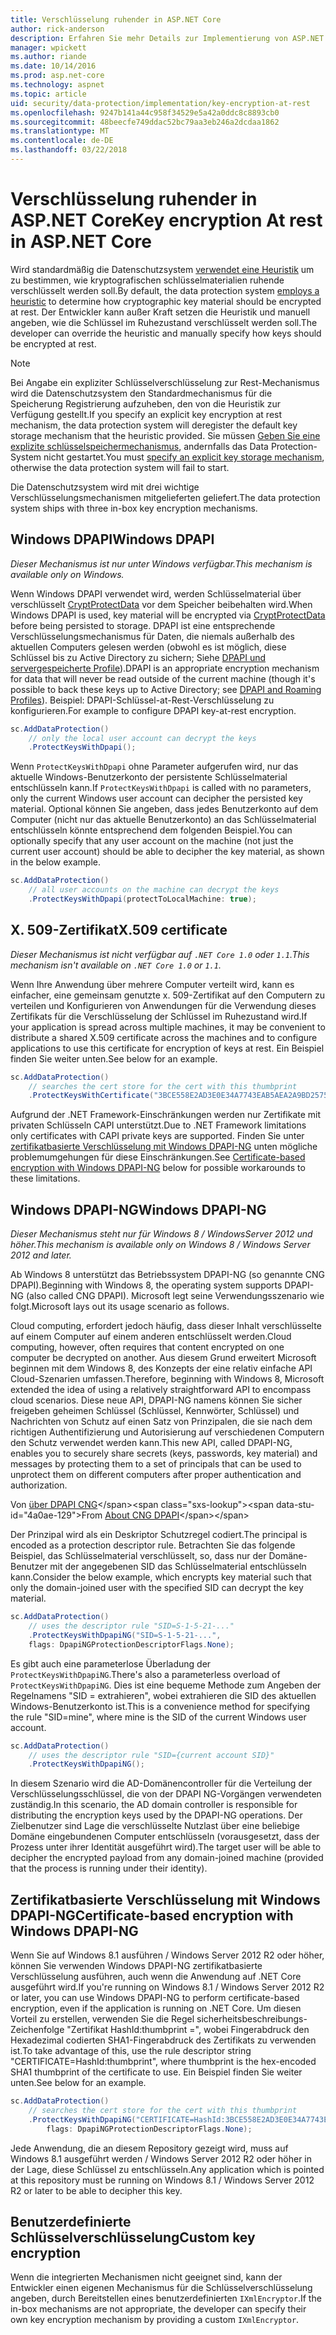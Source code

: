 ```yaml
---
title: Verschlüsselung ruhender in ASP.NET Core
author: rick-anderson
description: Erfahren Sie mehr Details zur Implementierung von ASP.NET Core-Datenschutz-Verschlüsselung im Ruhezustand.
manager: wpickett
ms.author: riande
ms.date: 10/14/2016
ms.prod: asp.net-core
ms.technology: aspnet
ms.topic: article
uid: security/data-protection/implementation/key-encryption-at-rest
ms.openlocfilehash: 9247b141a44c958f34529e5a42a0ddc8c8893cb0
ms.sourcegitcommit: 48beecfe749ddac52bc79aa3eb246a2dcdaa1862
ms.translationtype: MT
ms.contentlocale: de-DE
ms.lasthandoff: 03/22/2018
---
```

# <a name="key-encryption-at-rest-in-aspnet-core"></a><span data-ttu-id="4a0ae-103">Verschlüsselung ruhender in ASP.NET Core</span><span class="sxs-lookup"><span data-stu-id="4a0ae-103">Key encryption At rest in ASP.NET Core</span></span>

<a name="data-protection-implementation-key-encryption-at-rest"></a>

<span data-ttu-id="4a0ae-104">Wird standardmäßig die Datenschutzsystem [verwendet eine Heuristik](xref:security/data-protection/configuration/default-settings) um zu bestimmen, wie kryptografischen schlüsselmaterialien ruhende verschlüsselt werden soll.</span><span class="sxs-lookup"><span data-stu-id="4a0ae-104">By default, the data protection system [employs a heuristic](xref:security/data-protection/configuration/default-settings) to determine how cryptographic key material should be encrypted at rest.</span></span> <span data-ttu-id="4a0ae-105">Der Entwickler kann außer Kraft setzen die Heuristik und manuell angeben, wie die Schlüssel im Ruhezustand verschlüsselt werden soll.</span><span class="sxs-lookup"><span data-stu-id="4a0ae-105">The developer can override the heuristic and manually specify how keys should be encrypted at rest.</span></span>

> [!NOTE]
> <span data-ttu-id="4a0ae-106">Bei Angabe ein expliziter Schlüsselverschlüsselung zur Rest-Mechanismus wird die Datenschutzsystem den Standardmechanismus für die Speicherung Registrierung aufzuheben, den von die Heuristik zur Verfügung gestellt.</span><span class="sxs-lookup"><span data-stu-id="4a0ae-106">If you specify an explicit key encryption at rest mechanism, the data protection system will deregister the default key storage mechanism that the heuristic provided.</span></span> <span data-ttu-id="4a0ae-107">Sie müssen [Geben Sie eine explizite schlüsselspeichermechanismus](xref:security/data-protection/implementation/key-storage-providers#data-protection-implementation-key-storage-providers), andernfalls das Data Protection-System nicht gestartet.</span><span class="sxs-lookup"><span data-stu-id="4a0ae-107">You must [specify an explicit key storage mechanism](xref:security/data-protection/implementation/key-storage-providers#data-protection-implementation-key-storage-providers), otherwise the data protection system will fail to start.</span></span>

<a name="data-protection-implementation-key-encryption-at-rest-providers"></a>

<span data-ttu-id="4a0ae-108">Die Datenschutzsystem wird mit drei wichtige Verschlüsselungsmechanismen mitgelieferten geliefert.</span><span class="sxs-lookup"><span data-stu-id="4a0ae-108">The data protection system ships with three in-box key encryption mechanisms.</span></span>

## <a name="windows-dpapi"></a><span data-ttu-id="4a0ae-109">Windows DPAPI</span><span class="sxs-lookup"><span data-stu-id="4a0ae-109">Windows DPAPI</span></span>

<span data-ttu-id="4a0ae-110">*Dieser Mechanismus ist nur unter Windows verfügbar.*</span><span class="sxs-lookup"><span data-stu-id="4a0ae-110">*This mechanism is available only on Windows.*</span></span>

<span data-ttu-id="4a0ae-111">Wenn Windows DPAPI verwendet wird, werden Schlüsselmaterial über verschlüsselt [CryptProtectData](https://msdn.microsoft.com/library/windows/desktop/aa380261(v=vs.85).aspx) vor dem Speicher beibehalten wird.</span><span class="sxs-lookup"><span data-stu-id="4a0ae-111">When Windows DPAPI is used, key material will be encrypted via [CryptProtectData](https://msdn.microsoft.com/library/windows/desktop/aa380261(v=vs.85).aspx) before being persisted to storage.</span></span> <span data-ttu-id="4a0ae-112">DPAPI ist eine entsprechende Verschlüsselungsmechanismus für Daten, die niemals außerhalb des aktuellen Computers gelesen werden (obwohl es ist möglich, diese Schlüssel bis zu Active Directory zu sichern; Siehe [DPAPI und servergespeicherte Profile](https://support.microsoft.com/kb/309408/#6)).</span><span class="sxs-lookup"><span data-stu-id="4a0ae-112">DPAPI is an appropriate encryption mechanism for data that will never be read outside of the current machine (though it's possible to back these keys up to Active Directory; see [DPAPI and Roaming Profiles](https://support.microsoft.com/kb/309408/#6)).</span></span> <span data-ttu-id="4a0ae-113">Beispiel: DPAPI-Schlüssel-at-Rest-Verschlüsselung zu konfigurieren.</span><span class="sxs-lookup"><span data-stu-id="4a0ae-113">For example to configure DPAPI key-at-rest encryption.</span></span>

```csharp
sc.AddDataProtection()
    // only the local user account can decrypt the keys
    .ProtectKeysWithDpapi();
```

<span data-ttu-id="4a0ae-114">Wenn `ProtectKeysWithDpapi` ohne Parameter aufgerufen wird, nur das aktuelle Windows-Benutzerkonto der persistente Schlüsselmaterial entschlüsseln kann.</span><span class="sxs-lookup"><span data-stu-id="4a0ae-114">If `ProtectKeysWithDpapi` is called with no parameters, only the current Windows user account can decipher the persisted key material.</span></span> <span data-ttu-id="4a0ae-115">Optional können Sie angeben, dass jedes Benutzerkonto auf dem Computer (nicht nur das aktuelle Benutzerkonto) an das Schlüsselmaterial entschlüsseln könnte entsprechend dem folgenden Beispiel.</span><span class="sxs-lookup"><span data-stu-id="4a0ae-115">You can optionally specify that any user account on the machine (not just the current user account) should be able to decipher the key material, as shown in the below example.</span></span>

```csharp
sc.AddDataProtection()
    // all user accounts on the machine can decrypt the keys
    .ProtectKeysWithDpapi(protectToLocalMachine: true);
```

## <a name="x509-certificate"></a><span data-ttu-id="4a0ae-116">X. 509-Zertifikat</span><span class="sxs-lookup"><span data-stu-id="4a0ae-116">X.509 certificate</span></span>

<span data-ttu-id="4a0ae-117">*Dieser Mechanismus ist nicht verfügbar auf `.NET Core 1.0` oder `1.1`.*</span><span class="sxs-lookup"><span data-stu-id="4a0ae-117">*This mechanism isn't available on `.NET Core 1.0` or `1.1`.*</span></span>

<span data-ttu-id="4a0ae-118">Wenn Ihre Anwendung über mehrere Computer verteilt wird, kann es einfacher, eine gemeinsam genutzte x. 509-Zertifikat auf den Computern zu verteilen und Konfigurieren von Anwendungen für die Verwendung dieses Zertifikats für die Verschlüsselung der Schlüssel im Ruhezustand wird.</span><span class="sxs-lookup"><span data-stu-id="4a0ae-118">If your application is spread across multiple machines, it may be convenient to distribute a shared X.509 certificate across the machines and to configure applications to use this certificate for encryption of keys at rest.</span></span> <span data-ttu-id="4a0ae-119">Ein Beispiel finden Sie weiter unten.</span><span class="sxs-lookup"><span data-stu-id="4a0ae-119">See below for an example.</span></span>

```csharp
sc.AddDataProtection()
    // searches the cert store for the cert with this thumbprint
    .ProtectKeysWithCertificate("3BCE558E2AD3E0E34A7743EAB5AEA2A9BD2575A0");
```

<span data-ttu-id="4a0ae-120">Aufgrund der .NET Framework-Einschränkungen werden nur Zertifikate mit privaten Schlüsseln CAPI unterstützt.</span><span class="sxs-lookup"><span data-stu-id="4a0ae-120">Due to .NET Framework limitations only certificates with CAPI private keys are supported.</span></span> <span data-ttu-id="4a0ae-121">Finden Sie unter [zertifikatbasierte Verschlüsselung mit Windows DPAPI-NG](#data-protection-implementation-key-encryption-at-rest-dpapi-ng) unten mögliche problemumgehungen für diese Einschränkungen.</span><span class="sxs-lookup"><span data-stu-id="4a0ae-121">See [Certificate-based encryption with Windows DPAPI-NG](#data-protection-implementation-key-encryption-at-rest-dpapi-ng) below for possible workarounds to these limitations.</span></span>

<a name="data-protection-implementation-key-encryption-at-rest-dpapi-ng"></a>

## <a name="windows-dpapi-ng"></a><span data-ttu-id="4a0ae-122">Windows DPAPI-NG</span><span class="sxs-lookup"><span data-stu-id="4a0ae-122">Windows DPAPI-NG</span></span>

<span data-ttu-id="4a0ae-123">*Dieser Mechanismus steht nur für Windows 8 / WindowsServer 2012 und höher.*</span><span class="sxs-lookup"><span data-stu-id="4a0ae-123">*This mechanism is available only on Windows 8 / Windows Server 2012 and later.*</span></span>

<span data-ttu-id="4a0ae-124">Ab Windows 8 unterstützt das Betriebssystem DPAPI-NG (so genannte CNG DPAPI).</span><span class="sxs-lookup"><span data-stu-id="4a0ae-124">Beginning with Windows 8, the operating system supports DPAPI-NG (also called CNG DPAPI).</span></span> <span data-ttu-id="4a0ae-125">Microsoft legt seine Verwendungsszenario wie folgt.</span><span class="sxs-lookup"><span data-stu-id="4a0ae-125">Microsoft lays out its usage scenario as follows.</span></span>

   <span data-ttu-id="4a0ae-126">Cloud computing, erfordert jedoch häufig, dass dieser Inhalt verschlüsselte auf einem Computer auf einem anderen entschlüsselt werden.</span><span class="sxs-lookup"><span data-stu-id="4a0ae-126">Cloud computing, however, often requires that content encrypted on one computer be decrypted on another.</span></span> <span data-ttu-id="4a0ae-127">Aus diesem Grund erweitert Microsoft beginnen mit dem Windows 8, des Konzepts der eine relativ einfache API Cloud-Szenarien umfassen.</span><span class="sxs-lookup"><span data-stu-id="4a0ae-127">Therefore, beginning with Windows 8, Microsoft extended the idea of using a relatively straightforward API to encompass cloud scenarios.</span></span> <span data-ttu-id="4a0ae-128">Diese neue API, DPAPI-NG namens können Sie sicher freigeben geheimen Schlüssel (Schlüssel, Kennwörter, Schlüssel) und Nachrichten von Schutz auf einen Satz von Prinzipalen, die sie nach dem richtigen Authentifizierung und Autorisierung auf verschiedenen Computern den Schutz verwendet werden kann.</span><span class="sxs-lookup"><span data-stu-id="4a0ae-128">This new API, called DPAPI-NG, enables you to securely share secrets (keys, passwords, key material) and messages by protecting them to a set of principals that can be used to unprotect them on different computers after proper authentication and authorization.</span></span>

   <span data-ttu-id="4a0ae-129">Von [über DPAPI CNG](https://msdn.microsoft.com/library/windows/desktop/hh706794(v=vs.85).aspx)</span><span class="sxs-lookup"><span data-stu-id="4a0ae-129">From [About CNG DPAPI](https://msdn.microsoft.com/library/windows/desktop/hh706794(v=vs.85).aspx)</span></span>

<span data-ttu-id="4a0ae-130">Der Prinzipal wird als ein Deskriptor Schutzregel codiert.</span><span class="sxs-lookup"><span data-stu-id="4a0ae-130">The principal is encoded as a protection descriptor rule.</span></span> <span data-ttu-id="4a0ae-131">Betrachten Sie das folgende Beispiel, das Schlüsselmaterial verschlüsselt, so, dass nur der Domäne-Benutzer mit der angegebenen SID das Schlüsselmaterial entschlüsseln kann.</span><span class="sxs-lookup"><span data-stu-id="4a0ae-131">Consider the below example, which encrypts key material such that only the domain-joined user with the specified SID can decrypt the key material.</span></span>

```csharp
sc.AddDataProtection()
    // uses the descriptor rule "SID=S-1-5-21-..."
    .ProtectKeysWithDpapiNG("SID=S-1-5-21-...",
    flags: DpapiNGProtectionDescriptorFlags.None);
```

<span data-ttu-id="4a0ae-132">Es gibt auch eine parameterlose Überladung der `ProtectKeysWithDpapiNG`.</span><span class="sxs-lookup"><span data-stu-id="4a0ae-132">There's also a parameterless overload of `ProtectKeysWithDpapiNG`.</span></span> <span data-ttu-id="4a0ae-133">Dies ist eine bequeme Methode zum Angeben der Regelnamens "SID = extrahieren", wobei extrahieren die SID des aktuellen Windows-Benutzerkonto ist.</span><span class="sxs-lookup"><span data-stu-id="4a0ae-133">This is a convenience method for specifying the rule "SID=mine", where mine is the SID of the current Windows user account.</span></span>

```csharp
sc.AddDataProtection()
    // uses the descriptor rule "SID={current account SID}"
    .ProtectKeysWithDpapiNG();
```

<span data-ttu-id="4a0ae-134">In diesem Szenario wird die AD-Domänencontroller für die Verteilung der Verschlüsselungsschlüssel, die von der DPAPI NG-Vorgängen verwendeten zuständig.</span><span class="sxs-lookup"><span data-stu-id="4a0ae-134">In this scenario, the AD domain controller is responsible for distributing the encryption keys used by the DPAPI-NG operations.</span></span> <span data-ttu-id="4a0ae-135">Der Zielbenutzer sind Lage die verschlüsselte Nutzlast über eine beliebige Domäne eingebundenen Computer entschlüsseln (vorausgesetzt, dass der Prozess unter ihrer Identität ausgeführt wird).</span><span class="sxs-lookup"><span data-stu-id="4a0ae-135">The target user will be able to decipher the encrypted payload from any domain-joined machine (provided that the process is running under their identity).</span></span>

## <a name="certificate-based-encryption-with-windows-dpapi-ng"></a><span data-ttu-id="4a0ae-136">Zertifikatbasierte Verschlüsselung mit Windows DPAPI-NG</span><span class="sxs-lookup"><span data-stu-id="4a0ae-136">Certificate-based encryption with Windows DPAPI-NG</span></span>

<span data-ttu-id="4a0ae-137">Wenn Sie auf Windows 8.1 ausführen / Windows Server 2012 R2 oder höher, können Sie verwenden Windows DPAPI-NG zertifikatbasierte Verschlüsselung ausführen, auch wenn die Anwendung auf .NET Core ausgeführt wird.</span><span class="sxs-lookup"><span data-stu-id="4a0ae-137">If you're running on Windows 8.1 / Windows Server 2012 R2 or later, you can use Windows DPAPI-NG to perform certificate-based encryption, even if the application is running on .NET Core.</span></span> <span data-ttu-id="4a0ae-138">Um diesen Vorteil zu erstellen, verwenden Sie die Regel sicherheitsbeschreibungs-Zeichenfolge "Zertifikat HashId:thumbprint =", wobei Fingerabdruck den Hexadezimal codierten SHA1-Fingerabdruck des Zertifikats zu verwenden ist.</span><span class="sxs-lookup"><span data-stu-id="4a0ae-138">To take advantage of this, use the rule descriptor string "CERTIFICATE=HashId:thumbprint", where thumbprint is the hex-encoded SHA1 thumbprint of the certificate to use.</span></span> <span data-ttu-id="4a0ae-139">Ein Beispiel finden Sie weiter unten.</span><span class="sxs-lookup"><span data-stu-id="4a0ae-139">See below for an example.</span></span>

```csharp
sc.AddDataProtection()
    // searches the cert store for the cert with this thumbprint
    .ProtectKeysWithDpapiNG("CERTIFICATE=HashId:3BCE558E2AD3E0E34A7743EAB5AEA2A9BD2575A0",
        flags: DpapiNGProtectionDescriptorFlags.None);
```

<span data-ttu-id="4a0ae-140">Jede Anwendung, die an diesem Repository gezeigt wird, muss auf Windows 8.1 ausgeführt werden / Windows Server 2012 R2 oder höher in der Lage, diese Schlüssel zu entschlüsseln.</span><span class="sxs-lookup"><span data-stu-id="4a0ae-140">Any application which is pointed at this repository must be running on Windows 8.1 / Windows Server 2012 R2 or later to be able to decipher this key.</span></span>

## <a name="custom-key-encryption"></a><span data-ttu-id="4a0ae-141">Benutzerdefinierte Schlüsselverschlüsselung</span><span class="sxs-lookup"><span data-stu-id="4a0ae-141">Custom key encryption</span></span>

<span data-ttu-id="4a0ae-142">Wenn die integrierten Mechanismen nicht geeignet sind, kann der Entwickler einen eigenen Mechanismus für die Schlüsselverschlüsselung angeben, durch Bereitstellen eines benutzerdefinierten `IXmlEncryptor`.</span><span class="sxs-lookup"><span data-stu-id="4a0ae-142">If the in-box mechanisms are not appropriate, the developer can specify their own key encryption mechanism by providing a custom `IXmlEncryptor`.</span></span>
